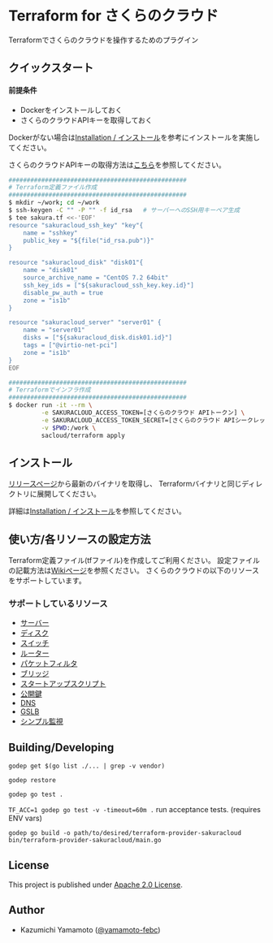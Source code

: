 # Terraform for さくらのクラウド

Terraformでさくらのクラウドを操作するためのプラグイン

## クイックスタート

#### 前提条件

  - Dockerをインストールしておく
  - さくらのクラウドAPIキーを取得しておく

Dockerがない場合は[Installation / インストール](https://github.com/yamamoto-febc/terraform-provider-sakuracloud/wiki/Installation)を参考にインストールを実施してください。

さくらのクラウドAPIキーの取得方法は[こちら](https://github.com/yamamoto-febc/terraform-provider-sakuracloud/wiki/Installation#さくらのクラウドapiキーの取得)を参照してください。

```bash
#################################################
# Terraform定義ファイル作成
#################################################
$ mkdir ~/work; cd ~/work
$ ssh-keygen -C "" -P "" -f id_rsa   # サーバーへのSSH用キーペア生成
$ tee sakura.tf <<-'EOF'
resource "sakuracloud_ssh_key" "key"{
    name = "sshkey"
    public_key = "${file("id_rsa.pub")}"
}

resource "sakuracloud_disk" "disk01"{
    name = "disk01"
    source_archive_name = "CentOS 7.2 64bit"
    ssh_key_ids = ["${sakuracloud_ssh_key.key.id}"]
    disable_pw_auth = true
    zone = "is1b"
}

resource "sakuracloud_server" "server01" {
    name = "server01"
    disks = ["${sakuracloud_disk.disk01.id}"]
    tags = ["@virtio-net-pci"]
    zone = "is1b"
}
EOF

#################################################
# Terraformでインフラ作成
#################################################
$ docker run -it --rm \
         -e SAKURACLOUD_ACCESS_TOKEN=[さくらのクラウド APIトークン] \
         -e SAKURACLOUD_ACCESS_TOKEN_SECRET=[さくらのクラウド APIシークレット] \
         -v $PWD:/work \
         sacloud/terraform apply         
```

## インストール

[リリースページ](https://github.com/yamamoto-febc/terraform-provider-sakuracloud/releases/latest)から最新のバイナリを取得し、
Terraformバイナリと同じディレクトリに展開してください。

詳細は[Installation / インストール](https://github.com/yamamoto-febc/terraform-provider-sakuracloud/wiki/Installation)を参照してください。

## 使い方/各リソースの設定方法

Terraform定義ファイル(tfファイル)を作成してご利用ください。
設定ファイルの記載方法は[Wikiページ](https://github.com/yamamoto-febc/terraform-provider-sakuracloud/wiki)を参照ください。
さくらのクラウドの以下のリソースをサポートしています。

### サポートしているリソース

  - [サーバー](https://github.com/yamamoto-febc/terraform-provider-sakuracloud/wiki/Configuration-Resource-Server)
  - [ディスク](https://github.com/yamamoto-febc/terraform-provider-sakuracloud/wiki/Configuration-Resource-Disk)
  - [スイッチ](https://github.com/yamamoto-febc/terraform-provider-sakuracloud/wiki/Configuration-Resource-Switch)
  - [ルーター](https://github.com/yamamoto-febc/terraform-provider-sakuracloud/wiki/Configuration-Resource-Internet)
  - [パケットフィルタ](https://github.com/yamamoto-febc/terraform-provider-sakuracloud/wiki/Configuration-Resource-PacketFilter)
  - [ブリッジ](https://github.com/yamamoto-febc/terraform-provider-sakuracloud/wiki/Configuration-Resource-Bridge)
  - [スタートアップスクリプト](https://github.com/yamamoto-febc/terraform-provider-sakuracloud/wiki/Configuration-Resource-Note)
  - [公開鍵](https://github.com/yamamoto-febc/terraform-provider-sakuracloud/wiki/Configuration-Resource-SSHKey)
  - [DNS](https://github.com/yamamoto-febc/terraform-provider-sakuracloud/wiki/Configuration-Resource-DNS)
  - [GSLB](https://github.com/yamamoto-febc/terraform-provider-sakuracloud/wiki/Configuration-Resource-GSLB)
  - [シンプル監視](https://github.com/yamamoto-febc/terraform-provider-sakuracloud/wiki/Configuration-Resource-SimpleMonitor)


## Building/Developing

  `godep get $(go list ./... | grep -v vendor)`

  `godep restore`

  `godep go test .`

  `TF_ACC=1 godep go test -v -timeout=60m .` run acceptance tests. (requires ENV vars)

  `godep go build -o path/to/desired/terraform-provider-sakuracloud bin/terraform-provider-sakuracloud/main.go`


## License

  This project is published under [Apache 2.0 License](LICENSE).

## Author

  * Kazumichi Yamamoto ([@yamamoto-febc](https://github.com/yamamoto-febc))
